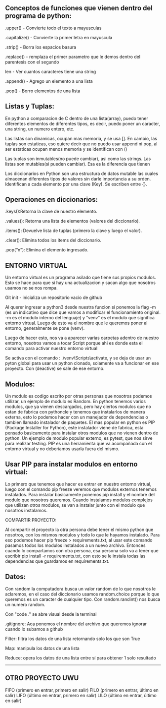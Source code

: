 Conceptos de funciones que vienen dentro del programa de python:
--------------------------------------------------------------

.upper() - Convierte todo el texto a mayusculas

.capitalize() - Convierte la primer letra en mayuscula

.strip() - Borra los espacios basura

.replace() - remplaza el primer parametro que le demos dentro del parentesis con el segundo

len - Ver cuantos caracteres tiene una string

.append() - Agrego un elemento a una lista

.pop() - Borro elementos de una lista

Listas y Tuplas:
--------------

En python a comparacion de C dentro de una lista(array), puedo tener diferentes elementos de diferentes tipos, es decir, puedo poner un caracter, una string, un numero entero, etc.

Las listas son dinamicas, ocupan mas memoria, y se usa []. En cambio, las tuplas son estaticas, eso quiere decir que no puedo usar append ni pop, al ser estaticas ocupan menos memoria y se identifican con ()

Las tuplas son inmutables(no puede cambiar), asi como las strings. Las listas son mutables(si pueden cambiar). Esa es la diferencia que tienen

Los diccionarios en Python son una estructura de datos mutable las cuales almacenan diferentes tipos de valores sin darle importancia a su orden. Identifican a cada elemento por una clave (Key). Se escriben entre {}.

Operaciones en diccionarios:
-----------------------------

.keys():Retorna la clave de nuestro elemento.

.values(): Retorna una lista de elementos (valores del diccionario).

.items(): Devuelve lista de tuplas (primero la clave y luego el valor).

.clear(): Elimina todos los items del diccionario.

.pop(“n”): Elimina el elemento ingresado.


ENTORNO VIRTUAL
---------------

Un entorno virtual es un programa asilado que tiene sus propios modulos. Esto se hace para que si hay una actualizacion y sacan algo que nosotros usamos no se nos rompa.

Git init - inicializa un repositorio vacio de github

Al querer ingresar a python3 desde nuestra funcion si ponemos la flag -m (es un indicativo que dice que vamos a modificar el funcionamiento original. -m es el modulo interno del lenguaje) y "venv" es el modulo que significa entorno virtual. Luego de esto va el nombre que le queremos poner al entorno, generalmente se pone (venv).

Luego de hacer esto, nos va a aparecer varias carpetas adentro de nuestro entorno, nosotros vamos a tocar Script porque ahi es donde esta el comando para activar nuestro entorno virtual

Se activa con el comando : .\venv\Scripts\activate, y se deja de usar un pyton global para usar un python clonado, solamente va a funcionar en ese proyecto. Con (deactive) se sale de ese entorno.

Modulos:
-------

Un modulo es codigo escrito por otras personas que nosotros podemos utilizar, un ejemplo de modulo es Random.
En python tenemos varios modulos, que ya vienen descargados, pero hay ciertos modulos que no estan de fabrica con pythoncle y tenemos que instalarlos de manera externa, esto lo podemos hacer con un manejador de dependencias o tambien llamado instalador de paquetes. El mas popular en python es PIP (Package Installer for Python), este instalador viene de fabrica, esta pensado basicamente para instalar otros modulos que no vienen dentro de python. Un ejemplo de modulo popular externo, es pytest, que nos sirve para realizar testing. PIP es una herramienta que va acompañada con el entorno virtual y no deberiamos usarla fuera del mismo.

Usar PIP para instalar modulos en entorno virtual:
-------------------------------------------------

Lo primero que tenemos que hacer es entrar en nuestro entorno virtual, luego con el comando pip freeze veremos que modulos externos tenemos instalados.
Para instalar basicamente ponemos pip install y el nombre del modulo que nosotros queremos. Cuando instalamos modulos complejos que utilizan otros modulos, se van a instalar junto con el modulo que nosotros instalamos.

COMPARTIR PROYECTO: 

Al compartir el proyecto la otra persona debe tener el mismo python que nosotros, con los mismos modulos y todo lo que le hayamos instalado. Para eso podemos hacer pip freeze > requirements.txt, al usar este comando pasamos todos los modulos instalados a un nuevo archivo. Entonces cuando lo compartamos con otra persona, esa persona solo va a tener que escribir pip install -r requirements.txt, con esto se le instala todas las dependencias que guardamos en requirements.txt.

Datos:
------

Con random la computadora busca un valor random de lo que nosotros le aclaremos, en el caso del diccionario usamos random.choice porque lo que queremos es un caracter de cualquier tipo. Con random.randint() nos busca un numero random.

Con "code ." se abre visual desde la terminal

.gitignore: Aca ponemos el nombre del archivo que queremos ignorar cuando lo subamos a github

Filter: filtra los datos de una lista retornando solo los que son True

Map: manipula los datos de una lista

Reduce: opera los datos de una lista entre sí para obtener 1 solo resultado

-------------------------------------------------------------

OTRO PROYECTO UWU
-----------------

FIFO (primero en entrar, primero en salir)
FILO (primero en entrar, último en salir)
LIFO (último en entrar, primero en salir)
LILO (último en entrar, último en salir)
